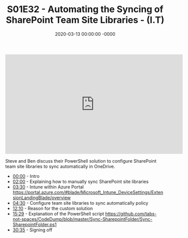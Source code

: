 ﻿---
layout: post
title: "S01E32 - Automating the Syncing of SharePoint Team Site Libraries - (I.T)"
date: 2020-03-13 00:00:00 -0000
categories:
---

<iframe loading="lazy" width="560" height="315" src="https://www.youtube.com/embed/Zoac9lbUuG0" title="YouTube video player" frameborder="0" allow="accelerometer; autoplay; clipboard-write; encrypted-media; gyroscope; picture-in-picture" allowfullscreen></iframe>

Steve and Ben discuss their PowerShell solution to configure SharePoint team site libraries to sync automatically in OneDrive.

* [00:00](https://www.youtube.com/watch?v=Zoac9lbUuG0&t=0s) - Intro
* [02:00](https://www.youtube.com/watch?v=Zoac9lbUuG0&t=120s) - Explaining how to manually sync SharePoint site libraries
* [03:30](https://www.youtube.com/watch?v=Zoac9lbUuG0&t=210s) - Intune within Azure Portal
https://portal.azure.com/#blade/Microsoft_Intune_DeviceSettings/ExtensionLandingBlade/overview
* [04:30](https://www.youtube.com/watch?v=Zoac9lbUuG0&t=270s) - Configure team site libraries to sync automatically policy
* [12:10](https://www.youtube.com/watch?v=Zoac9lbUuG0&t=730s) - Reason for the custom solution
* [15:29](https://www.youtube.com/watch?v=Zoac9lbUuG0&t=929s) - Explanation of the PowerShell script
https://github.com/tabs-not-spaces/CodeDump/blob/master/Sync-SharepointFolder/Sync-SharepointFolder.ps1
* [30:35](https://www.youtube.com/watch?v=Zoac9lbUuG0&t=1835s) - Signing off

